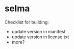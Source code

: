 selma
=====

Checklist for building:
 * update version in manifest
 * update version in license.txt
 * more?
